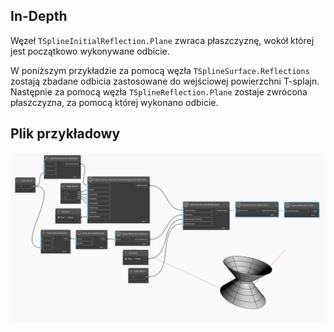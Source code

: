 ## In-Depth
Węzeł `TSplineInitialReflection.Plane` zwraca płaszczyznę, wokół której jest początkowo wykonywane odbicie.

W poniższym przykładzie za pomocą węzła `TSplineSurface.Reflections` zostają zbadane odbicia zastosowane do wejściowej powierzchni T-splajn. Następnie za pomocą węzła `TSplineReflection.Plane` zostaje zwrócona płaszczyzna, za pomocą której wykonano odbicie.

## Plik przykładowy

![Example](./Autodesk.DesignScript.Geometry.TSpline.TSplineReflection.Plane_img.jpg)

